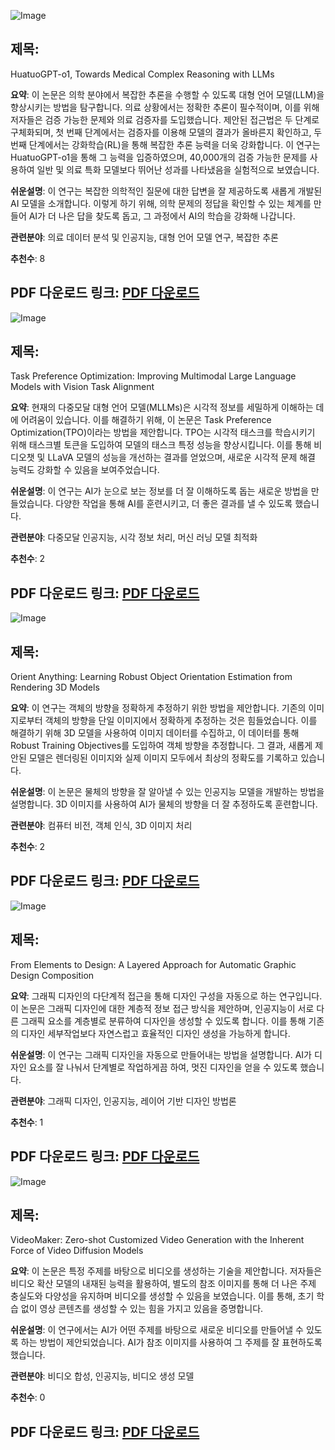 ![Image](https://cdn-thumbnails.huggingface.co/social-thumbnails/papers/2412.18925.png)

## 제목:
HuatuoGPT-o1, Towards Medical Complex Reasoning with LLMs

**요약**:
이 논문은 의학 분야에서 복잡한 추론을 수행할 수 있도록 대형 언어 모델(LLM)을 향상시키는 방법을 탐구합니다. 의료 상황에서는 정확한 추론이 필수적이며, 이를 위해 저자들은 검증 가능한 문제와 의료 검증자를 도입했습니다. 제안된 접근법은 두 단계로 구체화되며, 첫 번째 단계에서는 검증자를 이용해 모델의 결과가 올바른지 확인하고, 두 번째 단계에서는 강화학습(RL)을 통해 복잡한 추론 능력을 더욱 강화합니다. 이 연구는 HuatuoGPT-o1을 통해 그 능력을 입증하였으며, 40,000개의 검증 가능한 문제를 사용하여 일반 및 의료 특화 모델보다 뛰어난 성과를 나타냈음을 실험적으로 보였습니다.

**쉬운설명**:
이 연구는 복잡한 의학적인 질문에 대한 답변을 잘 제공하도록 새롭게 개발된 AI 모델을 소개합니다. 이렇게 하기 위해, 의학 문제의 정답을 확인할 수 있는 체계를 만들어 AI가 더 나은 답을 찾도록 돕고, 그 과정에서 AI의 학습을 강화해 나갑니다.

**관련분야**:
의료 데이터 분석 및 인공지능, 대형 언어 모델 연구, 복잡한 추론

**추천수**:
8

**PDF 다운로드 링크**: [PDF 다운로드](https://arxiv.org/pdf/2412.18925)
---

![Image](https://cdn-thumbnails.huggingface.co/social-thumbnails/papers/2412.19326.png)

## 제목:
Task Preference Optimization: Improving Multimodal Large Language Models with Vision Task Alignment

**요약**:
현재의 다중모달 대형 언어 모델(MLLMs)은 시각적 정보를 세밀하게 이해하는 데에 어려움이 있습니다. 이를 해결하기 위해, 이 논문은 Task Preference Optimization(TPO)이라는 방법을 제안합니다. TPO는 시각적 태스크를 학습시키기 위해 태스크별 토큰을 도입하여 모델의 태스크 특정 성능을 향상시킵니다. 이를 통해 비디오챗 및 LLaVA 모델의 성능을 개선하는 결과를 얻었으며, 새로운 시각적 문제 해결 능력도 강화할 수 있음을 보여주었습니다.

**쉬운설명**:
이 연구는 AI가 눈으로 보는 정보를 더 잘 이해하도록 돕는 새로운 방법을 만들었습니다. 다양한 작업을 통해 AI를 훈련시키고, 더 좋은 결과를 낼 수 있도록 했습니다.

**관련분야**:
다중모달 인공지능, 시각 정보 처리, 머신 러닝 모델 최적화

**추천수**:
2

**PDF 다운로드 링크**: [PDF 다운로드](https://arxiv.org/pdf/2412.19326)
---

![Image](https://cdn-thumbnails.huggingface.co/social-thumbnails/papers/2412.18605.png)

## 제목:
Orient Anything: Learning Robust Object Orientation Estimation from Rendering 3D Models

**요약**:
이 연구는 객체의 방향을 정확하게 추정하기 위한 방법을 제안합니다. 기존의 이미지로부터 객체의 방향을 단일 이미지에서 정확하게 추정하는 것은 힘들었습니다. 이를 해결하기 위해 3D 모델을 사용하여 이미지 데이터를 수집하고, 이 데이터를 통해 Robust Training Objectives를 도입하여 객체 방향을 추정합니다. 그 결과, 새롭게 제안된 모델은 렌더링된 이미지와 실제 이미지 모두에서 최상의 정확도를 기록하고 있습니다.

**쉬운설명**:
이 논문은 물체의 방향을 잘 알아낼 수 있는 인공지능 모델을 개발하는 방법을 설명합니다. 3D 이미지를 사용하여 AI가 물체의 방향을 더 잘 추정하도록 훈련합니다.

**관련분야**:
컴퓨터 비전, 객체 인식, 3D 이미지 처리

**추천수**:
2

**PDF 다운로드 링크**: [PDF 다운로드](https://arxiv.org/pdf/2412.18605)
---

![Image](https://cdn-thumbnails.huggingface.co/social-thumbnails/papers/2412.19712.png)

## 제목:
From Elements to Design: A Layered Approach for Automatic Graphic Design Composition

**요약**:
그래픽 디자인의 다단계적 접근을 통해 디자인 구성을 자동으로 하는 연구입니다. 이 논문은 그래픽 디자인에 대한 계층적 정보 접근 방식을 제안하며, 인공지능이 서로 다른 그래픽 요소를 계층별로 분류하여 디자인을 생성할 수 있도록 합니다. 이를 통해 기존의 디자인 세부작업보다 자연스럽고 효율적인 디자인 생성을 가능하게 합니다.

**쉬운설명**:
이 연구는 그래픽 디자인을 자동으로 만들어내는 방법을 설명합니다. AI가 디자인 요소를 잘 나눠서 단계별로 작업하게끔 하여, 멋진 디자인을 얻을 수 있도록 했습니다.

**관련분야**:
그래픽 디자인, 인공지능, 레이어 기반 디자인 방법론

**추천수**:
1

**PDF 다운로드 링크**: [PDF 다운로드](https://arxiv.org/pdf/2412.19712)
---

![Image](https://cdn-thumbnails.huggingface.co/social-thumbnails/papers/2412.19645.png)

## 제목:
VideoMaker: Zero-shot Customized Video Generation with the Inherent Force of Video Diffusion Models

**요약**:
이 논문은 특정 주제를 바탕으로 비디오를 생성하는 기술을 제안합니다. 저자들은 비디오 확산 모델의 내재된 능력을 활용하여, 별도의 참조 이미지를 통해 더 나은 주제 충실도와 다양성을 유지하며 비디오를 생성할 수 있음을 보였습니다. 이를 통해, 초기 학습 없이 영상 콘텐츠를 생성할 수 있는 힘을 가지고 있음을 증명합니다.

**쉬운설명**:
이 연구에서는 AI가 어떤 주제를 바탕으로 새로운 비디오를 만들어낼 수 있도록 하는 방법이 제안되었습니다. AI가 참조 이미지를 사용하여 그 주제를 잘 표현하도록 했습니다.

**관련분야**:
비디오 합성, 인공지능, 비디오 생성 모델

**추천수**:
0

**PDF 다운로드 링크**: [PDF 다운로드](https://arxiv.org/pdf/2412.19645)
---